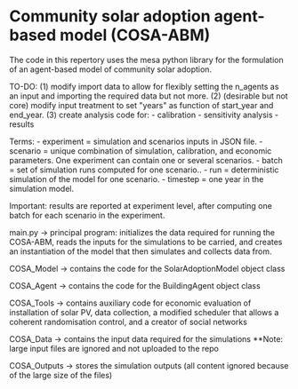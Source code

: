 # Community solar adoption agent-based model (COSA-ABM)

The code in this repertory uses the mesa python library for the formulation of
an agent-based model of community solar adoption.

TO-DO:  (1) modify import data to allow for flexibly setting the n_agents as an
        input and importing the required data but not more.
        (2) (desirable but not core) modify input treatment to set "years" as
        function of start_year and end_year.
        (3) create analysis code for:
            - calibration
            - sensitivity analysis
            - results

Terms:  - experiment = simulation and scenarios inputs in JSON file.
        - scenario = unique combination of simulation, calibration, and 
        economic parameters. One experiment can contain one or several scenarios.
        - batch = set of simulation runs computed for one scenario..
        - run = deterministic simulation of the model for one scenario.
        - timestep = one year in the simulation model.

Important: results are reported at experiment level, after computing one batch
for each scenario in the experiment.

main.py -> principal program: initializes the data required for running the
            COSA-ABM, reads the inputs for the simulations to be carried, and
            creates an instantiation of the model that then simulates and
            collects data from.

COSA_Model -> contains the code for the SolarAdoptionModel object class

COSA_Agent -> contains the code for the BuildingAgent object class

COSA_Tools -> contains auxiliary code for economic evaluation of installation
            of solar PV, data collection, a modified scheduler that allows a
            coherent randomisation control, and a creator of social networks

COSA_Data -> contains the input data required for the simulations
            **Note: large input files are ignored and not uploaded to the repo

COSA_Outputs -> stores the simulation outputs (all content ignored because of
            the large size of the files)
